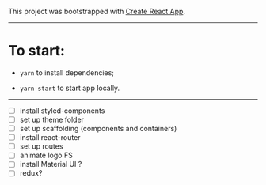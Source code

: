 This project was bootstrapped with [Create React App](https://github.com/facebook/create-react-app).

---
# To start: 
- `yarn` to install dependencies;

- `yarn start` to start app locally.

---

- [ ] install styled-components
- [ ] set up theme folder
- [ ] set up scaffolding (components and containers)
- [ ] install react-router
- [ ] set up routes
- [ ] animate logo FS
- [ ] install Material UI ? 
- [ ] redux? 